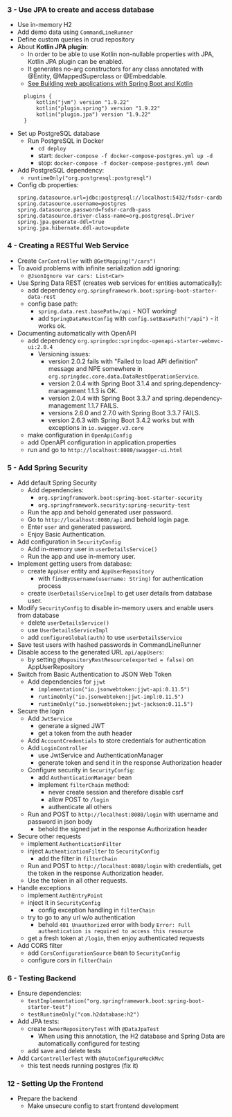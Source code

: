 ### 3 - Use JPA to create and access database

- Use in-memory H2
- Add demo data using `CommandLineRunner`
- Define custom queries in crud repository
- About **Kotlin JPA plugin**:
  - In order to be able to use Kotlin non-nullable properties with JPA, Kotlin JPA plugin can be enabled. 
  - It generates no-arg constructors for any class annotated with @Entity, @MappedSuperclass or @Embeddable.
  - [See Building web applications with Spring Boot and Kotlin](https://spring.io/guides/tutorials/spring-boot-kotlin)
  ```
    plugins {
        kotlin("jvm") version "1.9.22"
        kotlin("plugin.spring") version "1.9.22"
        kotlin("plugin.jpa") version "1.9.22"
    }
    ```
- Set up PostgreSQL database 
  - Run PostgreSQL in Docker
    - `cd deploy`
    - start: `docker-compose -f docker-compose-postgres.yml up -d`
    - stop: `docker-compose -f docker-compose-postgres.yml down`
- Add PostgreSQL dependency:
  - `runtimeOnly("org.postgresql:postgresql")`
- Config db properties:
  ```properties
  spring.datasource.url=jdbc:postgresql://localhost:5432/fsdsr-cardb
  spring.datasource.username=postgres
  spring.datasource.password=fsdsr-cardb-pass
  spring.datasource.driver-class-name=org.postgresql.Driver
  spring.jpa.generate-ddl=true
  spring.jpa.hibernate.ddl-auto=update
  ```

### 4 - Creating a RESTful Web Service

- Create `CarController` with `@GetMapping("/cars")`
- To avoid problems with infinite serialization add ignoring:
  - `@JsonIgnore var cars: List<Car>`
- Use Spring Data REST (creates web services for entities automatically):
  - add dependency `org.springframework.boot:spring-boot-starter-data-rest`
  - config base path:
    - `spring.data.rest.basePath=/api` - NOT working!
    - add `SpringDataRestConfig` with `config.setBasePath("/api")` - it works ok.
- Documenting automatically with OpenAPI 
  - add dependency `org.springdoc:springdoc-openapi-starter-webmvc-ui:2.0.4`
    - Versioning issues: 
      - version 2.0.2 fails with "Failed to load API definition" message and NPE somewhere in `org.springdoc.core.data.DataRestOperationService`.
      - version 2.0.4 with Spring Boot 3.1.4 and spring.dependency-management 1.1.3 is OK.
      - version 2.0.4 with Spring Boot 3.3.7 and spring.dependency-management 1.1.7 FAILS.
      - versions 2.6.0 and 2.7.0 with Spring Boot 3.3.7 FAILS.
      - version 2.6.3 with Spring Boot 3.4.2 works but with exceptions in `io.swagger.v3.core`
  - make configuration in `OpenApiConfig`
  - add OpenAPI configuration in application.properties
  - run and go to `http://localhost:8080/swagger-ui.html`

### 5 - Add Spring Security

- Add default Spring Security
  - Add dependencies:
    - `org.springframework.boot:spring-boot-starter-security`
    - `org.springframework.security:spring-security-test`
  - Run the app and behold generated user password.
  - Go to `http://localhost:8080/api` and behold login page.
  - Enter `user` and generated password.
  - Enjoy Basic Authentication.
- Add configuration in `SecurityConfig`
  - Add in-memory user in `userDetailsService()`
  - Run the app and use in-memory user.
- Implement getting users from database:
  - create `AppUser` entity and `AppUserRepository`
    - with `findByUsername(username: String)` for authentication process
  - create `UserDetailsServiceImpl` to get user details from database user.
- Modify `SecurityConfig` to disable in-memory users and enable users from database
  - delete `userDetailsService()`
  - use `UserDetailsServiceImpl`
  - add `configureGlobal(auth)` to use `userDetailsService`
- Save test users with hashed passwords in CommandLineRunner
- Disable access to the generated URL `api/appUsers`:
  - by setting `@RepositoryRestResource(exported = false)` on AppUserRepository
- Switch from Basic Authentication to JSON Web Token
  - Add dependencies for `jjwt`
    - `implementation("io.jsonwebtoken:jjwt-api:0.11.5")`
    - `runtimeOnly("io.jsonwebtoken:jjwt-impl:0.11.5")`
    - `runtimeOnly("io.jsonwebtoken:jjwt-jackson:0.11.5")`
- Secure the login
  - Add `JwtService`
    - generate a signed JWT
    - get a token from the auth header
  - Add `AccountCredentials` to store credentials for authentication
  - Add `LoginController`
    - use JwtService and AuthenticationManager
    - generate token and send it in the response Authorization header
  - Configure security in `SecurityConfig`: 
    - add `AuthenticationManager` bean
    - implement `filterChain` method:
      - never create session and therefore disable csrf
      - allow POST to `/login`
      - authenticate all others
  - Run and POST to `http://localhost:8080/login` with username and password in json body
    - behold the signed jwt in the response Authorization header
- Secure other requests
  - implement `AuthenticationFilter`
  - inject `AuthenticationFilter` to `SecurityConfig`
    - add the filter in `filterChain`
  - Run and POST to `http://localhost:8080/login` with credentials, get the token in the response Authorization header.
  - Use the token in all other requests.
- Handle exceptions
  - implement `AuthEntryPoint`
  - inject it in `SecurityConfig` 
    - config exception handling in `filterChain`
  - try to go to any url w/o authentication
    - behold `401 Unauthorized` error with body `Error: Full authentication is required to access this resource`
  - get a fresh token at `/login`, then enjoy authenticated requests
- Add CORS filter
  - add `CorsConfigurationSource` bean to `SecurityConfig`
  - configure cors in `filterChain`

### 6 - Testing Backend

- Ensure dependencies:
  - `testImplementation("org.springframework.boot:spring-boot-starter-test")`
  - `testRuntimeOnly("com.h2database:h2")`
- Add JPA tests:
  - create `OwnerRepositoryTest` with `@DataJpaTest`
    - When using this annotation, the H2 database and Spring Data are automatically configured for testing
  - add save and delete tests
- Add `CarControllerTest` with `@AutoConfigureMockMvc` 
  - this test needs running postgres (fix it)

### 12 - Setting Up the Frontend

- Prepare the backend
  - Make unsecure config to start frontend development
